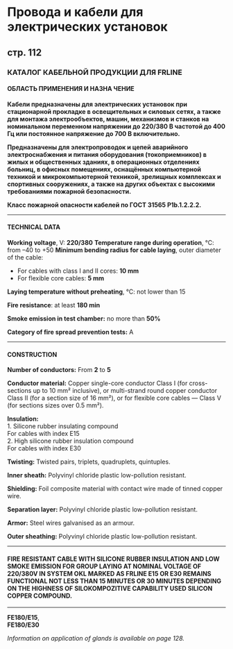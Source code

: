 # Провода и кабели для электрических установок  
## стр. 112  
### КАТАЛОГ КАБЕЛЬНОЙ ПРОДУКЦИИ ДЛЯ FRLINE  

#### ОБЛАСТЬ ПРИМЕНЕНИЯ И НАЗНА ЧЕНИЕ

**Кабели предназначены для электрических установок при стационарной прокладке в освещительных и силовых сетях, а также для монтажа электрообъектов, машин, механизмов и станков на номинальном переменном напряжении до 220/380 В частотой до 400 Гц или постоянное напряжение до 700 В включительно.**

**Предназначены для электропроводок и цепей аварийного электроснабжения и питания оборудования (токоприемников) в жилых и общественных зданиях, в операционных отделениях больниц, в офисных помещениях, оснащённых компьютерной техникой и микрокомпьютерной техникой, зрелищных комплексах и спортивных сооружениях, а также на других объектах с высокими требованиями пожарной безопасности.**

**Класс пожарной опасности кабелей по ГОСТ 31565 P1b.1.2.2.2.**

---

#### TECHNICAL DATA

**Working voltage**, V: **220/380**
**Temperature range during operation**, °C: from –40 to +50 
**Minimum bending radius for cable laying**, outer diameter of the cable:

- For cables with class I and II cores: **10 mm**
- For flexible core cables: **5 mm**

**Laying temperature without preheating**, °C: not lower than 15 

**Fire resistance**: at least **180 min**

**Smoke emission in test chamber:** no more than **50%**

**Category of fire spread prevention tests:** A

---

#### CONSTRUCTION

**Number of conductors:** From **2** to **5**

**Conductor material:** Copper single-core conductor Class I (for cross-sections up to 10 mm² inclusive), or multi-strand round copper conductor Class II (for a section size of 16 mm²), or for flexible core cables — Class V (for sections sizes over 0.5 mm²).

**Insulation:**  
1\. Silicone rubber insulating compound  
For cables with index E15  
2\. High silicone rubber insulation compound  
For cables with index E30  

**Twisting:** Twisted pairs, triplets, quadruplets, quintuples.

**Inner sheath:** Polyvinyl chloride plastic low-pollution resistant.

**Shielding:** Foil composite material with contact wire made of tinned copper wire.

**Separation layer:** Polyvinyl chloride plastic low-pollution resistant.

**Armor:** Steel wires galvanised as an armour.

**Outer sheathing:** Polyvinyl chloride plastic low-pollution resistant.

---

#### FIRE RESISTANT CABLE WITH SILICONE RUBBER INSULATION AND LOW SMOKE EMISSION FOR GROUP LAYING AT NOMINAL VOLTAGE OF 220/380V IN SYSTEM OKL MARKED AS FRLINE E15 OR E30 REMAINS FUNCTIONAL NOT LESS THAN 15 MINUTES OR 30 MINUTES DEPENDING ON THE HIGHNESS OF SILOKOMPOZITIVE CAPABILITY USED SILICON COPPER COMPOUND.

---
**FE180/E15**,  
**FE180/E30**

*Information on application of glands is available on page 128.*
